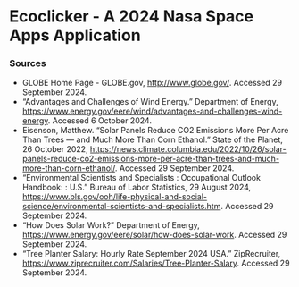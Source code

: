 # Ecoclicker - A 2024 Nasa Space Apps Application


### Sources
- GLOBE Home Page - GLOBE.gov, http://www.globe.gov/. Accessed 29 September 2024.
- “Advantages and Challenges of Wind Energy.” Department of Energy, https://www.energy.gov/eere/wind/advantages-and-challenges-wind-energy. Accessed 6 October 2024.
- Eisenson, Matthew. “Solar Panels Reduce CO2 Emissions More Per Acre Than Trees — and Much More Than Corn Ethanol.” State of the Planet, 26 October 2022, https://news.climate.columbia.edu/2022/10/26/solar-panels-reduce-co2-emissions-more-per-acre-than-trees-and-much-more-than-corn-ethanol/. Accessed 29 September 2024.
- “Environmental Scientists and Specialists : Occupational Outlook Handbook: : U.S.” Bureau of Labor Statistics, 29 August 2024, https://www.bls.gov/ooh/life-physical-and-social-science/environmental-scientists-and-specialists.htm. Accessed 29 September 2024.
- “How Does Solar Work?” Department of Energy, https://www.energy.gov/eere/solar/how-does-solar-work. Accessed 29 September 2024.
- “Tree Planter Salary: Hourly Rate September 2024 USA.” ZipRecruiter, https://www.ziprecruiter.com/Salaries/Tree-Planter-Salary. Accessed 29 September 2024.
